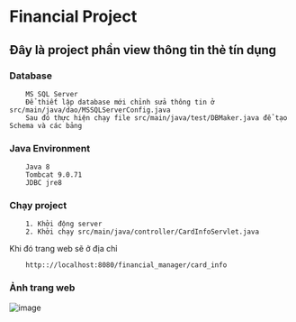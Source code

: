# Financial Project
## Đây là project phần view thông tin thẻ tín dụng
### Database
~~~
    MS SQL Server
    Để thiết lập database mới chỉnh sửa thông tin ở src/main/java/dao/MSSQLServerConfig.java
    Sau đó thực hiện chạy file src/main/java/test/DBMaker.java để tạo Schema và các bảng
~~~
### Java Environment
~~~
    Java 8
    Tombcat 9.0.71
    JDBC jre8
~~~
### Chạy project
~~~
    1. Khởi động server
    2. Khởi chạy src/main/java/controller/CardInfoServlet.java
~~~
Khi đó trang web sẽ ở địa chỉ
~~~
    http:://localhost:8080/financial_manager/card_info
~~~
### Ảnh trang web
![image](https://user-images.githubusercontent.com/80909705/235470688-c3315aac-b4c8-4822-a1f8-2619a670b0c1.png)
